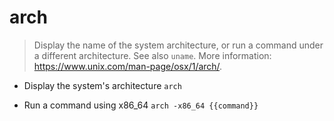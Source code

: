 # arch
> Display the name of the system architecture, or run a command under a different architecture.
> See also `uname`.
> More information: <https://www.unix.com/man-page/osx/1/arch/>.

- Display the system's architecture
`arch`

- Run a command using x86_64
`arch -x86_64 {{command}}`
